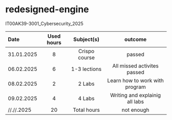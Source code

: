 # redesigned-engine
IT00AK39-3001_Cybersecurity_2025


| Date  | Used hours | Subject(s) |  outcome |
| :---         |     :---:      |     :---:      |     :---:      |
| 31.01.2025 | 8  | Crispo course     | passed                         |
| 06.02.2025 | 6  | 1-3 lections      | All missed activites passed    |
| 08.02.2025 | 2  | 2 Labs            | Learn how to work with program |
| 09.02.2025 | 4  | 4 Labs            | Writing and explainig all labs |
| //.//.2025 | 20 | Total hours       | not enough                     |

